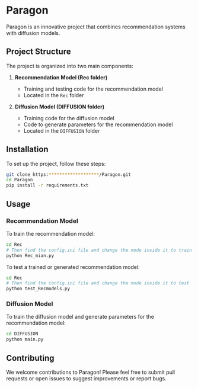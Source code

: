# Paragon

Paragon is an innovative project that combines recommendation systems with diffusion models.

## Project Structure

The project is organized into two main components:

1. **Recommendation Model (Rec folder)**
   - Training and testing code for the recommendation model
   - Located in the `Rec` folder

2. **Diffusion Model (DIFFUSION folder)**
   - Training code for the diffusion model
   - Code to generate parameters for the recommendation model
   - Located in the `DIFFUSION` folder

## Installation

To set up the project, follow these steps:

```bash
git clone https:*******************/Paragon.git
cd Paragon
pip install -r requirements.txt
```

## Usage

### Recommendation Model

To train the recommendation model:

```bash
cd Rec
# Then find the config.ini file and change the mode inside it to train
python Rec_mian.py
```

To test a trained or generated recommendation model:

```bash
cd Rec
# Then find the config.ini file and change the mode inside it to test
python test_Recmodels.py
```

### Diffusion Model

To train the diffusion model and generate parameters for the recommendation model:

```bash
cd DIFFUSION
python main.py
```

## Contributing

We welcome contributions to Paragon! Please feel free to submit pull requests or open issues to suggest improvements or report bugs.

